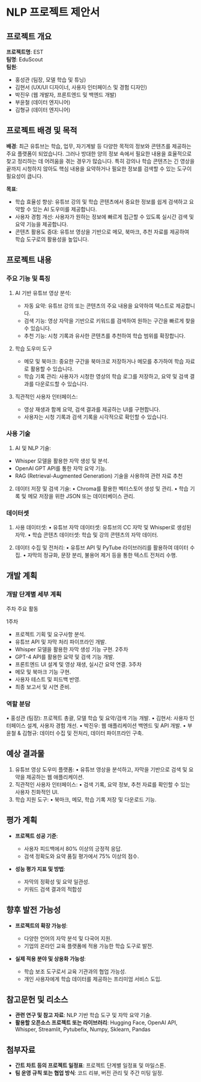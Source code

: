 # NLP 프로젝트 제안서

## 프로젝트 개요

**프로젝트명**: EST  
**팀명**: EduScout  
**팀원**:

- 홍성관 (팀장, 모델 학습 및 튜닝)
- 김현서 (UX/UI 디자이너, 사용자 인터페이스 및 경험 디자인)
- 박진우 (웹 개발자, 프론트엔드 및 백엔드 개발)
- 부윤철 (데이터 엔지니어)
- 김형규 (데이터 엔지니어)

## 프로젝트 배경 및 목적

**배경**: 최근 유튜브는 학습, 업무, 자기계발 등 다양한 목적의 정보와 콘텐츠를 제공하는 주요 플랫폼이 되었습니다. 그러나 방대한 양의 정보 속에서 필요한 내용을 효율적으로 찾고 정리하는 데 어려움을 겪는 경우가 많습니다. 특히 강의나 학습 콘텐츠는 긴 영상을 끝까지 시청하지 않아도 핵심 내용을 요약하거나 필요한 정보를 검색할 수 있는 도구이 필요성이 큽니다.

**목표**:

- 학습 효율성 향상: 유튜브 강의 및 학습 콘텐츠에서 중요한 정보를 쉽게 검색하고 요약할 수 있는 AI 도우미를 제공합니다.
- 사용자 경험 개선: 사용자가 원하는 정보에 빠르게 접근할 수 있도록 실시간 검색 및 요약 기능을 제공합니다.
- 콘텐츠 활용도 증대: 유튜브 영상을 기반으로 메모, 북마크, 추천 자료를 제공하여 학습 도구로의 활용성을 높입니다.

## 프로젝트 내용

### 주요 기능 및 특징

1. AI 기반 유튜브 영상 분석:
   - 자동 요약: 유튜브 강의 또는 콘텐츠의 주요 내용을 요약하여 텍스트로 제공합니다.
   - 검색 기능: 영상 자막을 기반으로 키워드를 검색하여 원하는 구간을 빠르게 찾을 수 있습니다.
   - 추천 기능: 시청 기록과 유사한 콘텐츠를 추천하여 학습 범위를 확장합니다.

2. 학습 도우미 도구
   - 메모 및 북마크: 중요한 구간을 북마크로 저장하거나 메모를 추가하여 학습 자료로 활용할 수 있습니다.
   - 학습 기록 관리: 사용자가 시청한 영상의 학습 로그를 저장하고, 요약 및 검색 결과를 다운로드할 수 있습니다.

3. 직관적인 사용자 인터페이스:
   - 영상 재생과 함께 요약, 검색 결과를 제공하는 UI를 구현합니다.
   - 사용자는 시청 기록과 검색 기록을 시각적으로 확인할 수 있습니다.
     
### 사용 기술

1. AI 및 NLP 기술:

  - Whisper 모델을 활용한 자막 생성 및 분석.
  - OpenAI GPT API를 통한 자막 요약 기능.
  - RAG (Retrieval-Augmented Generation) 기술을 사용하여 관련 자료 추천
    
2. 데이터 저장 및 검색 기술:
	•	Chroma를 활용한 벡터스토어 생성 및 관리.
	•	학습 기록 및 메모 저장을 위한 JSON 또는 데이터베이스 관리. 

### 데이터셋

1.	사용 데이터셋:
	•	유튜브 자막 데이터셋: 유튜브의 CC 자막 및 Whisper로 생성된 자막.
	•	학습 콘텐츠 데이터셋: 학습 및 강의 콘텐츠의 자막 데이터.

2.	데이터 수집 및 전처리:
	•	유튜브 API 및 PyTube 라이브러리를 활용하여 데이터 수집.
	•	자막의 정규화, 문장 분리, 불용어 제거 등을 통한 텍스트 전처리 수행.

## 개발 계획

### 개발 단계별 세부 계획
주차	주요 활동

1주차	
  - 프로젝트 기획 및 요구사항 분석.
  - 유튜브 API 및 자막 처리 파이프라인 개발.
  - Whisper 모델을 활용한 자막 생성 기능 구현.
2주차
  - GPT-4 API를 활용한 요약 및 검색 기능 개발.
  - 프론트엔드 UI 설계 및 영상 재생, 실시간 요약 연결.
3주차
  - 메모 및 북마크 기능 구현.
  - 사용자 테스트 및 피드백 반영.
  - 최종 보고서 및 시연 준비.

### 역할 분담

•	홍성관 (팀장): 프로젝트 총괄, 모델 학습 및 요약/검색 기능 개발.
•	김현서: 사용자 인터페이스 설계, 사용자 경험 개선.
•	박진우: 웹 애플리케이션 백엔드 및 API 개발.
•	부윤철 & 김형규: 데이터 수집 및 전처리, 데이터 파이프라인 구축.

## 예상 결과물

1.	유튜브 영상 도우미 플랫폼:
	•	유튜브 영상을 분석하고, 자막을 기반으로 검색 및 요약을 제공하는 웹 애플리케이션.
2.	직관적인 사용자 인터페이스:
	•	검색 기록, 요약 정보, 추천 자료를 확인할 수 있는 사용자 친화적인 UI.
3.	학습 지원 도구:
	•	북마크, 메모, 학습 기록 저장 및 다운로드 기능.

## 평가 계획

- **프로젝트 성공 기준**:

  - 사용자 피드백에서 80% 이상의 긍정적 응답.
  - 검색 정확도와 요약 품질 평가에서 75% 이상의 점수.

- **성능 평가 지표 및 방법**:
  - 자막의 정확성 및 요약 일관성.
  - 키워드 검색 결과의 적합성
    
## 향후 발전 가능성

- **프로젝트의 확장 가능성**:

  - 다양한 언어의 자막 분석 및 다국어 지원.
  - 기업의 온라인 교육 플랫폼에 적용 가능한 학습 도구로 발전.

- **실제 적용 분야 및 상용화 가능성**:
  - 학습 보조 도구로서 교육 기관과의 협업 가능성.
  - 개인 사용자에게 학습 데이터를 제공하는 프리미엄 서비스 도입.
    
## 참고문헌 및 리소스

- **관련 연구 및 참고 자료**: NLP 기반 학습 도구 및 자막 요약 기술.
- **활용할 오픈소스 프로젝트 또는 라이브러리**: Hugging Face, OpenAI API, Whisper, Streamlit, Pytubefix, Numpy, Sklearn, Pandas

## 첨부자료

- **간트 차트 등의 프로젝트 일정표**: 프로젝트 단계별 일정표 및 마일스톤.
- **팀 운영 규칙 또는 협업 방식**: 코드 리뷰, 버전 관리 및 주간 미팅 일정.
